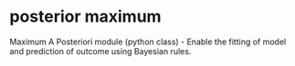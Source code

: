 # posterior maximum
Maximum A Posteriori module (python class) - Enable the fitting of model and prediction of outcome using Bayesian rules.
